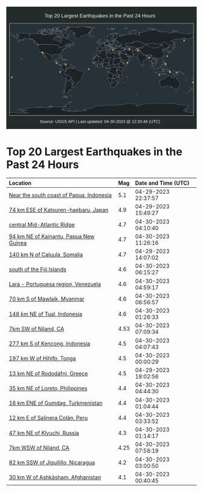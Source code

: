 ![Map](./map.png)

# Top 20 Largest Earthquakes in the Past 24 Hours

| Location | Mag | Date and Time (UTC) |
|:---|:---|:---|
| [Near the south coast of Papua, Indonesia](https://earthquake.usgs.gov/earthquakes/eventpage/us7000jx29) | 5.1 | 04-29-2023 22:37:57 |
| [74 km ESE of Katsuren-haebaru, Japan](https://earthquake.usgs.gov/earthquakes/eventpage/us7000jwzv) | 4.9 | 04-29-2023 15:49:27 |
| [central Mid-Atlantic Ridge](https://earthquake.usgs.gov/earthquakes/eventpage/us7000jx3q) | 4.7 | 04-30-2023 04:10:40 |
| [94 km NE of Kainantu, Papua New Guinea](https://earthquake.usgs.gov/earthquakes/eventpage/us7000jx68) | 4.7 | 04-30-2023 11:26:16 |
| [140 km N of Caluula, Somalia](https://earthquake.usgs.gov/earthquakes/eventpage/us7000jwyx) | 4.7 | 04-29-2023 14:07:02 |
| [south of the Fiji Islands](https://earthquake.usgs.gov/earthquakes/eventpage/us7000jx4q) | 4.6 | 04-30-2023 06:15:27 |
| [Lara - Portuguesa region, Venezuela](https://earthquake.usgs.gov/earthquakes/eventpage/us7000jx45) | 4.6 | 04-30-2023 04:59:17 |
| [70 km S of Mawlaik, Myanmar](https://earthquake.usgs.gov/earthquakes/eventpage/us7000jx4v) | 4.6 | 04-30-2023 06:56:57 |
| [148 km NE of Tual, Indonesia](https://earthquake.usgs.gov/earthquakes/eventpage/us7000jx30) | 4.6 | 04-30-2023 01:26:33 |
| [7km SW of Niland, CA](https://earthquake.usgs.gov/earthquakes/eventpage/ci40215575) | 4.53 | 04-30-2023 07:09:34 |
| [277 km S of Kencong, Indonesia](https://earthquake.usgs.gov/earthquakes/eventpage/us7000jx3k) | 4.5 | 04-30-2023 04:07:43 |
| [197 km W of Hihifo, Tonga](https://earthquake.usgs.gov/earthquakes/eventpage/us7000jx2j) | 4.5 | 04-30-2023 00:00:29 |
| [13 km NE of Rododáfni, Greece](https://earthquake.usgs.gov/earthquakes/eventpage/us7000jx0r) | 4.5 | 04-29-2023 18:02:56 |
| [35 km NE of Loreto, Philippines](https://earthquake.usgs.gov/earthquakes/eventpage/us7000jx47) | 4.4 | 04-30-2023 04:44:30 |
| [16 km ENE of Gumdag, Turkmenistan](https://earthquake.usgs.gov/earthquakes/eventpage/us7000jx2s) | 4.4 | 04-30-2023 01:04:44 |
| [12 km E of Salinera Colán, Peru](https://earthquake.usgs.gov/earthquakes/eventpage/us7000jx3g) | 4.4 | 04-30-2023 03:33:52 |
| [47 km NE of Klyuchi, Russia](https://earthquake.usgs.gov/earthquakes/eventpage/us7000jx2v) | 4.3 | 04-30-2023 01:14:17 |
| [7km WSW of Niland, CA](https://earthquake.usgs.gov/earthquakes/eventpage/ci40215735) | 4.25 | 04-30-2023 07:58:19 |
| [82 km SSW of Jiquilillo, Nicaragua](https://earthquake.usgs.gov/earthquakes/eventpage/us7000jx38) | 4.2 | 04-30-2023 03:00:50 |
| [30 km W of Ashkāsham, Afghanistan](https://earthquake.usgs.gov/earthquakes/eventpage/us7000jx2q) | 4.1 | 04-30-2023 00:40:45 |
